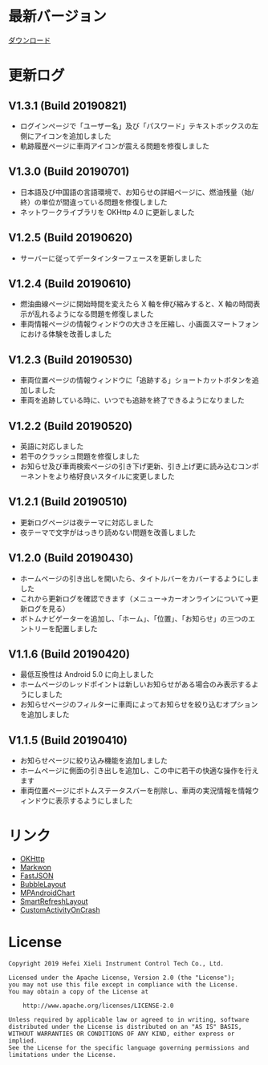 最新バージョン
==============
[ダウンロード](https://raw.githubusercontent.com/shiawasenahikari/CarOnline-release/master/app-release.apk)

更新ログ
========

V1.3.1 (Build 20190821)
-----------------------
* ログインページで「ユーザー名」及び「パスワード」テキストボックスの左側にアイコンを追加しました
* 軌跡履歴ページに車両アイコンが震える問題を修復しました

V1.3.0 (Build 20190701)
-----------------------
* 日本語及び中国語の言語環境で、お知らせの詳細ページに、燃油残量（始/終）の単位が間違っている問題を修復しました
* ネットワークライブラリを OKHttp 4.0 に更新しました

V1.2.5 (Build 20190620)
-----------------------
* サーバーに従ってデータインターフェースを更新しました

V1.2.4 (Build 20190610)
-----------------------
* 燃油曲線ページに開始時間を変えたら X 軸を伸び縮みすると、X 軸の時間表示が乱れるようになる問題を修復しました
* 車両情報ページの情報ウィンドウの大きさを圧縮し、小画面スマートフォンにおける体験を改善しました

V1.2.3 (Build 20190530)
-----------------------
* 車両位置ページの情報ウィンドウに「追跡する」ショートカットボタンを追加しました
* 車両を追跡している時に、いつでも追跡を終了できるようになりました

V1.2.2 (Build 20190520)
-----------------------
* 英語に対応しました
* 若干のクラッシュ問題を修復しました
* お知らせ及び車両検索ページの引き下げ更新、引き上げ更に読み込むコンポーネントをより格好良いスタイルに変更しました

V1.2.1 (Build 20190510)
-----------------------
* 更新ログページは夜テーマに対応しました
* 夜テーマで文字がはっきり読めない問題を改善しました

V1.2.0 (Build 20190430)
-----------------------
* ホームページの引き出しを開いたら、タイトルバーをカバーするようにしました
* これから更新ログを確認できます（メニュー→カーオンラインについて→更新ログを見る）
* ボトムナビゲーターを追加し、「ホーム」、「位置」、「お知らせ」の三つのエントリーを配置しました

V1.1.6 (Build 20190420)
-----------------------
* 最低互換性は Android 5.0 に向上しました
* ホームページのレッドポイントは新しいお知らせがある場合のみ表示するようにしました
* お知らせページのフィルターに車両によってお知らせを絞り込むオプションを追加しました

V1.1.5 (Build 20190410)
-----------------------
* お知らせページに絞り込み機能を追加しました
* ホームページに側面の引き出しを追加し、この中に若干の快適な操作を行えます
* 車両位置ページにボトムステータスバーを削除し、車両の実況情報を情報ウィンドウに表示するようにしました

リンク
======
* [OKHttp](https://github.com/square/okhttp)
* [Markwon](https://github.com/noties/Markwon)
* [FastJSON](https://github.com/alibaba/fastjson)
* [BubbleLayout](https://github.com/MasayukiSuda/BubbleLayout)
* [MPAndroidChart](https://github.com/PhilJay/MPAndroidChart)
* [SmartRefreshLayout](https://github.com/scwang90/SmartRefreshLayout)
* [CustomActivityOnCrash](https://github.com/Ereza/CustomActivityOnCrash)

License
=======

    Copyright 2019 Hefei Xieli Instrument Control Tech Co., Ltd.

    Licensed under the Apache License, Version 2.0 (the "License");
    you may not use this file except in compliance with the License.
    You may obtain a copy of the License at

        http://www.apache.org/licenses/LICENSE-2.0

    Unless required by applicable law or agreed to in writing, software
    distributed under the License is distributed on an "AS IS" BASIS,
    WITHOUT WARRANTIES OR CONDITIONS OF ANY KIND, either express or implied.
    See the License for the specific language governing permissions and
    limitations under the License.

